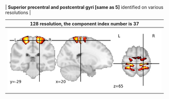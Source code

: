 


| **Superior precentral and postcentral gyri [same as 5]** identified on various resolutions |

| 128 resolution, the component index number is 37|  
|:---:|  
| ![Component 128](../128/final/37.jpg "From component 128: Superior precentral and postcentral gyri [same as 5]") |